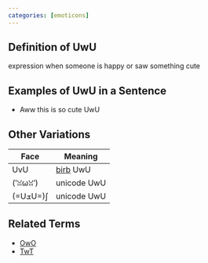 ```yaml
---
categories: [emoticons]
---
```

## Definition of UwU

expression when someone is happy or saw something cute

## Examples of UwU in a Sentence

- Aww this is so cute UwU

## Other Variations

| Face      | Meaning            |
| --------- | ------------------ |
| UvU       | [birb](./birb) UwU |
| (′ꈍωꈍ‵) | unicode UwU        |
| (=UܫU=)∫  | unicode UwU        |

## Related Terms

- [OwO](./OwO)
- [TwT](./TwT)

